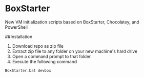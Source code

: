BoxStarter
==========

New VM initialization scripts based on BoxStarter, Chocolatey, and PowerShell

##Installation

1. Download repo as zip file
2. Extract zip file to any folder on your new machine's hard drive
3. Open a command prompt to that folder
4. Execute the following command

```
BoxStarter.bat devbox
```
